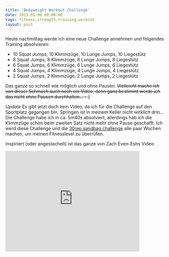 ```yaml
---
title: 'Bodyweight Workout Challenge'
date: 2013-05-06 00:00:00 
tags: fitness,strength,training,workout
layout: post
---
```

Heute nachmittag werde ich eine neue Challenge annehmen und folgendes Training absolvieren:

* 10 Squat Jumps, 10 Klimmzüge, 10 Lunge Jumps, 10 Liegestütz
* 8 Squat Jumps, 8 Klimmzüge, 8 Lunge Jumps, 8 Liegestütz
* 6 Squat Jumps, 6 Klimmzüge, 6 Lunge Jumps, 6 Liegestütz
* 4 Squat Jumps, 4 Klimmzüge, 4 Lunge Jumps, 4 Liegestütz
* 2 Squat Jumps, 2 Klimmzüge, 2 Lunge Jumps, 2 Liegestütz

Das ganze so schnell wie möglich und ohne Pausen. <del>Vielleicht mache 
ich von dieser Schmach auch noch ein Video, denn ganz bestimmt werde 
ich das nicht ohne Pausen durchhalten... :-]</del>

*Update* Es gibt jetzt doch kein Video, da ich für die Challenge auf den
Sportplatz gegangen bin. Springen ist in meinem Keller nicht wirklich
drin... Die Challenge habe ich in ca. 5m40s absolviert, allerdings hab
ich die Klimmzüge schon beim zweiten Satz nicht mehr ohne Pause
geschafft. Ich werd diese Challenge und die 
[30rep sandbag challenge](/30-rep-sandbag-challenge/) 
alle paar Wochen machen, um meinen Fitnesslevel zu überrüfen.

Inspiriert (oder angestachelt) ist das ganze von Zach Even-Eshs Video:

<iframe width="420" height="315" src="http://www.youtube.com/embed/plTvNqoNxkk" frameborder="0"></iframe>
